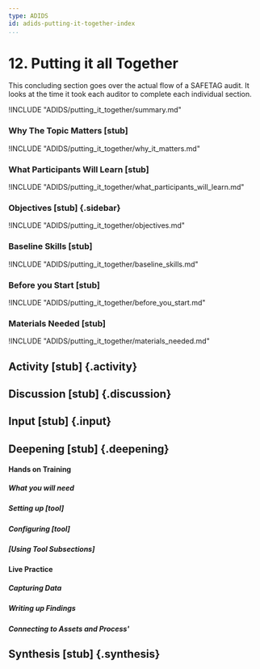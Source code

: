 ```yaml
---
type: ADIDS
id: adids-putting-it-together-index
...
```


# 12. Putting it all Together

<!-- ![](content/images/putting_it_together.png "") -->

This concluding section goes over the actual flow of a SAFETAG audit. It looks at the time it took each auditor to complete each individual section.

!INCLUDE "ADIDS/putting_it_together/summary.md"

### Why The Topic Matters [stub]

!INCLUDE "ADIDS/putting_it_together/why_it_matters.md"

### What Participants Will Learn [stub]

!INCLUDE "ADIDS/putting_it_together/what_participants_will_learn.md"

### Objectives [stub] {.sidebar}

!INCLUDE "ADIDS/putting_it_together/objectives.md"

### Baseline Skills [stub]

!INCLUDE "ADIDS/putting_it_together/baseline_skills.md"

### Before you Start [stub]

<?trainer resources?>
!INCLUDE "ADIDS/putting_it_together/before_you_start.md"

### Materials Needed [stub]

!INCLUDE "ADIDS/putting_it_together/materials_needed.md"

## Activity [stub] {.activity}

<?The activities focus on introducing the user to the scope of this threat or section using an activity that lets them explore the concept without the tool so that they can start tool usage with an existing set of use cases in mind.?>

## Discussion [stub] {.discussion}

<?SAFETAG specific: For Audit discussions the auditor will provide scenarios that allow a trainee to explore ways they would use/focus a auditing technique with the identified risks in the case study provided.?>

## Input [stub] {.input}

<?This is usually the lecture part of the session. The trainer presents on issues, sub-topics and more advanced concepts related to focus of the session.?>

## Deepening [stub] {.deepening}

<?This is the the hands-on segment of a session. The deepening will consist of a live experiment with a tool using existing data that has been already parsed, unparsed data, and an oppourtunity to capture live data from a static target and the housing training organization using the tool.?>

#### Hands on Training

<?Hands-on training on various components of the tool. This will be a moderately collaborative segment where the trainees will have documentation and be encouraged to explore the tool.?>

##### What you will need

##### Setting up [tool]

##### Configuring [tool]

##### [Using Tool Subsections]

#### Live Practice
<?A timed practice session on a live target?>

##### Capturing Data

##### Writing up Findings

##### Connecting to Assets and Process'


## Synthesis [stub] {.synthesis}

<?A good training habit is to always summarize the session. Talk about what happened in the session, some of the results of the discussion, what issues were discussed, what solutions were made, and give some more time for participants to ask more questions before the session is closed.?>
